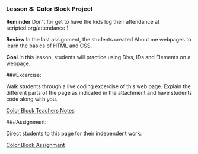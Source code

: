 ### Lesson 8: Color Block Project

**Reminder** Don't for get to have the kids log their attendance at scripted.org/attendance !

**Review** In the last assignment, the students created About me webpages to learn the basics of HTML and CSS. 

**Goal** In this lesson, students will practice using Divs, IDs and Elements on a webpage.

###Excercise:

Walk students through a live coding excercise of this web page.  Explain the different parts of the page as indicated in the attachment and have students code along with you.

[Color Block Teachers Notes](/teachersnotes/color_block_teachers_notes.pdf)

###Assignment:

Direct students to this page for their independent work:

[Color Block Assignment](https://github.com/ScriptEdcurriculum/curriculum/blob/master/lessons/08_color_block_lesson/student-template/color_block_hw.md)